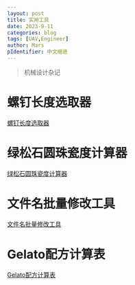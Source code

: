 ```yaml
---
layout: post
title: 实用工具
date: 2023-9-11
categories: blog
tags: [UAV,Engineer]
author: Mars
pIdentifier: 中文缩进
---
```


> 机械设计杂记
 
# 螺钉长度选取器

[螺钉长度选取器](/assets/sites/screwLengthChoose/main.html)

# 绿松石圆珠瓷度计算器

[绿松石圆珠瓷度计算器](/assets/sites/turquoise.html)

# 文件名批量修改工具

[文件名批量修改工具](/assets/Tools/批量修改文件名工具.rar)

# Gelato配方计算表

[Gelato配方计算表](/assets/excel/Gelato配方计算表.xlsx)